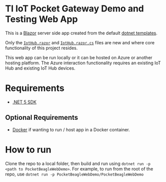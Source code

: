 # TI IoT Pocket Gateway Demo and Testing Web App

This is a [Blazor](https://docs.microsoft.com/en-us/aspnet/core/blazor/?view=aspnetcore-5.0) server side app created from the default [dotnet templates](https://docs.microsoft.com/en-us/dotnet/core/tools/dotnet-new).

Only the [`IotHub.razor`](https://github.com/ncsuseniordesign-project4/TI-IoT-Pocket-Gateway/blob/main/PocketBeagleWebDemo/PocketBeagleWebDemo/Pages/IotHub.razor) and [`IotHub.razor.cs`](https://github.com/ncsuseniordesign-project4/TI-IoT-Pocket-Gateway/blob/main/PocketBeagleWebDemo/PocketBeagleWebDemo/Pages/IotHub.razor.cs) files are new and where core functionality of this project resides.

This web app can be run locally or it can be hosted on Azure or another hosting platform. The Azure interaction functionality requires an existing IoT Hub and existing IoT Hub devices.

# Requirements

* [.NET 5 SDK](https://dotnet.microsoft.com/download)

## Optional Requirements

* [Docker](https://www.docker.com/) if wanting to run / host app in a Docker container.

# How to run

Clone the repo to a local folder, then build and run using `dotnet run -p <path to PocketBeagleWebDemo>`. For example, to run from the root of the repo, use `dotnet run -p PocketBeagleWebDemo/PocketBeagleWebDemo`
